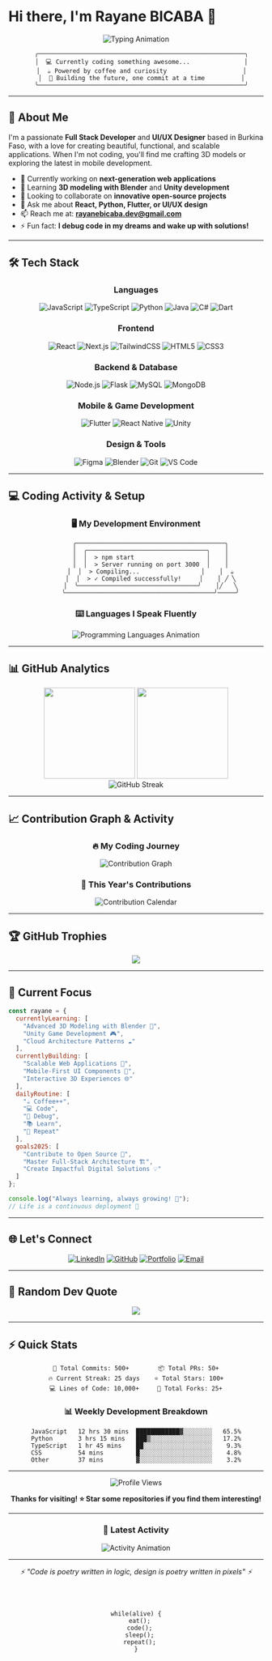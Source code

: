 # Hi there, I'm Rayane BICABA 👋

<div align="center">
  <img src="https://readme-typing-svg.herokuapp.com?font=JetBrains+Mono&weight=500&size=24&duration=4000&pause=1000&color=6366F1&center=true&vCenter=true&width=600&lines=Full+Stack+Developer+%F0%9F%9A%80;UI%2FUX+Designer+%F0%9F%8E%A8;Mobile+App+Developer+%F0%9F%93%B1;3D+Modeling+Enthusiast+%F0%9F%8C%90" alt="Typing Animation" />
</div>

<div align="center">
  
```
   ╭─────────────────────────────────────────────────────────╮
   │  💻 Currently coding something awesome...               │
   │  ☕ Powered by coffee and curiosity                     │
   │  🎯 Building the future, one commit at a time          │
   ╰─────────────────────────────────────────────────────────╯
```

</div>

---

## 🚀 About Me

I'm a passionate **Full Stack Developer** and **UI/UX Designer** based in Burkina Faso, with a love for creating beautiful, functional, and scalable applications. When I'm not coding, you'll find me crafting 3D models or exploring the latest in mobile development.

- 🔭 Currently working on **next-generation web applications**
- 🌱 Learning **3D modeling with Blender** and **Unity development**
- 👯 Looking to collaborate on **innovative open-source projects**
- 💬 Ask me about **React, Python, Flutter, or UI/UX design**
- 📫 Reach me at: **[rayanebicaba.dev@gmail.com](mailto:rayanebicaba.dev@gmail.com)**
- ⚡ Fun fact: **I debug code in my dreams and wake up with solutions!**

---

## 🛠️ Tech Stack

<div align="center">

### Languages
![JavaScript](https://img.shields.io/badge/JavaScript-%23F7DF1E.svg?style=for-the-badge&logo=javascript&logoColor=black)
![TypeScript](https://img.shields.io/badge/TypeScript-%23007ACC.svg?style=for-the-badge&logo=typescript&logoColor=white)
![Python](https://img.shields.io/badge/Python-3670A0?style=for-the-badge&logo=python&logoColor=ffdd54)
![Java](https://img.shields.io/badge/Java-%23ED8B00.svg?style=for-the-badge&logo=openjdk&logoColor=white)
![C#](https://img.shields.io/badge/C%23-%23239120.svg?style=for-the-badge&logo=c-sharp&logoColor=white)
![Dart](https://img.shields.io/badge/Dart-%230175C2.svg?style=for-the-badge&logo=dart&logoColor=white)

### Frontend
![React](https://img.shields.io/badge/React-%2320232a.svg?style=for-the-badge&logo=react&logoColor=%2361DAFB)
![Next.js](https://img.shields.io/badge/Next.js-black?style=for-the-badge&logo=next.js&logoColor=white)
![TailwindCSS](https://img.shields.io/badge/Tailwind-%2338B2AC.svg?style=for-the-badge&logo=tailwind-css&logoColor=white)
![HTML5](https://img.shields.io/badge/HTML5-%23E34F26.svg?style=for-the-badge&logo=html5&logoColor=white)
![CSS3](https://img.shields.io/badge/CSS3-%231572B6.svg?style=for-the-badge&logo=css3&logoColor=white)

### Backend & Database
![Node.js](https://img.shields.io/badge/Node.js-6DA55F?style=for-the-badge&logo=node.js&logoColor=white)
![Flask](https://img.shields.io/badge/Flask-%23000.svg?style=for-the-badge&logo=flask&logoColor=white)
![MySQL](https://img.shields.io/badge/MySQL-%2300f.svg?style=for-the-badge&logo=mysql&logoColor=white)
![MongoDB](https://img.shields.io/badge/MongoDB-%234ea94b.svg?style=for-the-badge&logo=mongodb&logoColor=white)

### Mobile & Game Development
![Flutter](https://img.shields.io/badge/Flutter-%2302569B.svg?style=for-the-badge&logo=Flutter&logoColor=white)
![React Native](https://img.shields.io/badge/React_Native-%2320232a.svg?style=for-the-badge&logo=react&logoColor=%2361DAFB)
![Unity](https://img.shields.io/badge/Unity-%23000000.svg?style=for-the-badge&logo=unity&logoColor=white)

### Design & Tools
![Figma](https://img.shields.io/badge/Figma-%23F24E1E.svg?style=for-the-badge&logo=figma&logoColor=white)
![Blender](https://img.shields.io/badge/Blender-%23F5792A.svg?style=for-the-badge&logo=blender&logoColor=white)
![Git](https://img.shields.io/badge/Git-%23F05033.svg?style=for-the-badge&logo=git&logoColor=white)
![VS Code](https://img.shields.io/badge/VS_Code-0078d4.svg?style=for-the-badge&logo=visual-studio-code&logoColor=white)

</div>

---

## 💻 Coding Activity & Setup

<div align="center">
  
### 🖥️ My Development Environment
  
```
        ╭─────────────────────────────────────────╮
        │  ╭─────────────────────────────────╮    │
        │  │  > npm start                    │    │
        │  │  > Server running on port 3000  │    │
        │  │  > Compiling...                 │    │  ☕
        │  │  > ✓ Compiled successfully!     │    │ ╱ ╲
        │  ╰─────────────────────────────────╯    │╱   ╲
        ╰─────────────────────────────────────────╯─────╯
```

### ⌨️ Languages I Speak Fluently
<img src="https://readme-typing-svg.herokuapp.com?font=JetBrains+Mono&size=16&duration=3000&pause=500&color=00D4AA&center=true&vCenter=true&multiline=true&width=500&height=120&lines=JavaScript+%7C%7C+TypeScript;Python+%7C%7C+Java+%7C%7C+C%23;React+%7C%7C+Flutter+%7C%7C+Unity;HTML+%7C%7C+CSS+%7C%7C+Node.js;Always+learning+new+things+%F0%9F%9A%80" alt="Programming Languages Animation" />

</div>

---

## 📊 GitHub Analytics

<div align="center">
  <img height="180em" src="https://github-readme-stats.vercel.app/api?username=RayaneBICABA&show_icons=true&theme=github_dark&hide_border=true&count_private=true&include_all_commits=true" />
  <img height="180em" src="https://github-readme-stats.vercel.app/api/top-langs/?username=RayaneBICABA&layout=compact&theme=github_dark&hide_border=true" />
</div>

<div align="center">
  <img src="https://github-readme-streak-stats.herokuapp.com?user=RayaneBICABA&theme=github-dark-blue&hide_border=true" alt="GitHub Streak" />
</div>

---

## 📈 Contribution Graph & Activity

<div align="center">
  
### 🔥 My Coding Journey
  
<img src="https://github-readme-activity-graph.vercel.app/graph?username=RayaneBICABA&theme=github-compact&hide_border=true&area=true&custom_title=Rayane's%20Contribution%20Graph" alt="Contribution Graph" />

### 📅 This Year's Contributions
<img src="https://ghchart.rshah.org/6366F1/RayaneBICABA" alt="Contribution Calendar" />

</div>

---

## 🏆 GitHub Trophies

<div align="center">
  <img src="https://github-profile-trophy.vercel.app/?username=RayaneBICABA&theme=darkhub&no-frame=true&no-bg=false&margin-w=4&row=1" />
</div>

---

## 🎯 Current Focus

```javascript
const rayane = {
  currentlyLearning: [
    "Advanced 3D Modeling with Blender 🎨",
    "Unity Game Development 🎮", 
    "Cloud Architecture Patterns ☁️"
  ],
  currentlyBuilding: [
    "Scalable Web Applications 🚀",
    "Mobile-First UI Components 📱",
    "Interactive 3D Experiences 🌐"
  ],
  dailyRoutine: [
    "☕ Coffee++",
    "💻 Code",
    "🐛 Debug", 
    "📚 Learn",
    "🔄 Repeat"
  ],
  goals2025: [
    "Contribute to Open Source 🌟",
    "Master Full-Stack Architecture 🏗️",
    "Create Impactful Digital Solutions 💡"
  ]
};

console.log("Always learning, always growing! 🚀");
// Life is a continuous deployment 🔄
```

---

## 🌐 Let's Connect

<div align="center">

[![LinkedIn](https://img.shields.io/badge/LinkedIn-%230077B5.svg?style=for-the-badge&logo=linkedin&logoColor=white)](https://linkedin.com/in/rayanebicaba)
[![GitHub](https://img.shields.io/badge/GitHub-%23121011.svg?style=for-the-badge&logo=github&logoColor=white)](https://github.com/RayaneBICABA)
[![Portfolio](https://img.shields.io/badge/Portfolio-%23000000.svg?style=for-the-badge&logo=firefox&logoColor=#FF7139)](https://your-portfolio-url.com)
[![Email](https://img.shields.io/badge/Email-D14836?style=for-the-badge&logo=gmail&logoColor=white)](mailto:rayanebicaba.dev@gmail.com)

</div>

---

## 💭 Random Dev Quote

<div align="center">
  <img src="https://quotes-github-readme.vercel.app/api?type=horizontal&theme=dark" />
</div>

---

## ⚡ Quick Stats

<div align="center">

```
🎯 Total Commits: 500+        📦 Total PRs: 50+
🔥 Current Streak: 25 days    ⭐ Total Stars: 100+
💻 Lines of Code: 10,000+     🍴 Total Forks: 25+
```

### 📊 Weekly Development Breakdown

```text
JavaScript   12 hrs 30 mins  ████████████▓░░░░░░░░   65.5%
Python       3 hrs 15 mins   ███▒░░░░░░░░░░░░░░░░░   17.2%
TypeScript   1 hr 45 mins    ██░░░░░░░░░░░░░░░░░░░    9.3%
CSS          54 mins         █░░░░░░░░░░░░░░░░░░░░    4.8%
Other        37 mins         ▓░░░░░░░░░░░░░░░░░░░░    3.2%
```

</div>

---

<div align="center">
  
![Profile Views](https://komarev.com/ghpvc/?username=RayaneBICABA&style=flat-square&color=blueviolet)

**Thanks for visiting! ⭐️ Star some repositories if you find them interesting!**

</div>

---

<div align="center">
  
### 💫 Latest Activity
  
<img src="https://readme-typing-svg.herokuapp.com?font=JetBrains+Mono&size=14&duration=2000&pause=1000&color=6366F1&center=true&vCenter=true&width=500&lines=🔨+Just+pushed+a+new+feature;🐛+Fixed+that+annoying+bug;📚+Updated+documentation;🚀+Deployed+to+production;☕+Time+for+another+coffee" alt="Activity Animation" />

</div>

---

<div align="center">
  <i>⚡ "Code is poetry written in logic, design is poetry written in pixels" ⚡</i>
  
  <br><br>
  
  ```
  while(alive) {
    eat();
    code();
    sleep();
    repeat();
  }
  ```
  
</div>
